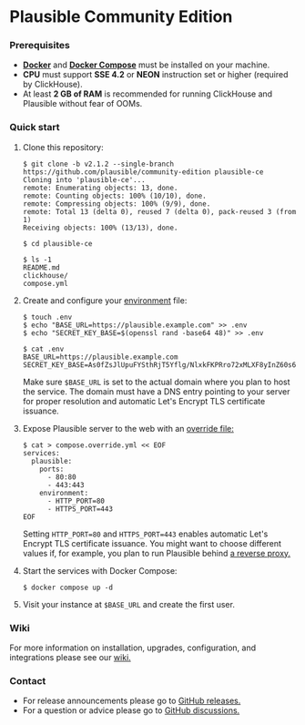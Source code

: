 # Plausible Community Edition

### Prerequisites

- **[Docker](https://docs.docker.com/engine/install/)** and **[Docker Compose](https://docs.docker.com/compose/install/)** must be installed on your machine.
- **CPU** must support **SSE 4.2** or **NEON** instruction set or higher (required by ClickHouse).
- At least **2 GB of RAM** is recommended for running ClickHouse and Plausible without fear of OOMs.

### Quick start

1. Clone this repository:

    ```console
    $ git clone -b v2.1.2 --single-branch https://github.com/plausible/community-edition plausible-ce
    Cloning into 'plausible-ce'...
    remote: Enumerating objects: 13, done.
    remote: Counting objects: 100% (10/10), done.
    remote: Compressing objects: 100% (9/9), done.
    remote: Total 13 (delta 0), reused 7 (delta 0), pack-reused 3 (from 1)
    Receiving objects: 100% (13/13), done.

    $ cd plausible-ce

    $ ls -1
    README.md
    clickhouse/
    compose.yml
    ```

1. Create and configure your [environment](https://docs.docker.com/compose/environment-variables/) file:

    ```console
    $ touch .env
    $ echo "BASE_URL=https://plausible.example.com" >> .env
    $ echo "SECRET_KEY_BASE=$(openssl rand -base64 48)" >> .env
    
    $ cat .env
    BASE_URL=https://plausible.example.com
    SECRET_KEY_BASE=As0fZsJlUpuFYSthRjT5Yflg/NlxkFKPRro72xMLXF8yInZ60s6xGGXYVqml+XN1
    ```

    Make sure `$BASE_URL` is set to the actual domain where you plan to host the service. The domain must have a DNS entry pointing to your server for proper resolution and automatic Let's Encrypt TLS certificate issuance.

1. Expose Plausible server to the web with an [override file:](./wiki/compose-override)

    ```console
    $ cat > compose.override.yml << EOF
    services:
      plausible:
        ports:
          - 80:80
          - 443:443
        environment:
          - HTTP_PORT=80
          - HTTPS_PORT=443
    EOF 
    ```

    Setting `HTTP_PORT=80` and `HTTPS_PORT=443` enables automatic Let's Encrypt TLS certificate issuance. You might want to choose different values if, for example, you plan to run Plausible behind [a reverse proxy.](./wiki/reverse-proxy)

1. Start the services with Docker Compose:

    ```console
    $ docker compose up -d
    ```

1. Visit your instance at `$BASE_URL` and create the first user.

### Wiki

For more information on installation, upgrades, configuration, and integrations please see our [wiki.](https://github.com/plausible/community-edition/wiki)

### Contact

- For release announcements please go to [GitHub releases.](https://github.com/plausible/analytics/releases)
- For a question or advice please go to [GitHub discussions.](https://github.com/plausible/analytics/discussions/categories/self-hosted-support)
